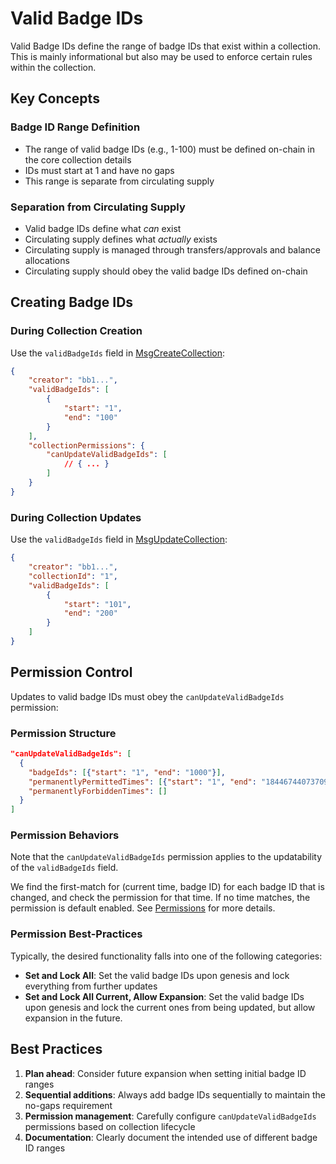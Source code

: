# Valid Badge IDs

Valid Badge IDs define the range of badge IDs that exist within a collection. This is mainly informational but also may be used to enforce certain rules within the collection.

## Key Concepts

### Badge ID Range Definition

-   The range of valid badge IDs (e.g., 1-100) must be defined on-chain in the core collection details
-   IDs must start at 1 and have no gaps
-   This range is separate from circulating supply

### Separation from Circulating Supply

-   Valid badge IDs define what _can_ exist
-   Circulating supply defines what _actually_ exists
-   Circulating supply is managed through transfers/approvals and balance allocations
-   Circulating supply should obey the valid badge IDs defined on-chain

## Creating Badge IDs

### During Collection Creation

Use the `validBadgeIds` field in [MsgCreateCollection](../../messages/msg-create-collection.md):

```json
{
    "creator": "bb1...",
    "validBadgeIds": [
        {
            "start": "1",
            "end": "100"
        }
    ],
    "collectionPermissions": {
        "canUpdateValidBadgeIds": [
            // { ... }
        ]
    }
}
```

### During Collection Updates

Use the `validBadgeIds` field in [MsgUpdateCollection](../../messages/msg-update-collection.md):

```json
{
    "creator": "bb1...",
    "collectionId": "1",
    "validBadgeIds": [
        {
            "start": "101",
            "end": "200"
        }
    ]
}
```

## Permission Control

Updates to valid badge IDs must obey the `canUpdateValidBadgeIds` permission:

### Permission Structure

```json
"canUpdateValidBadgeIds": [
  {
    "badgeIds": [{"start": "1", "end": "1000"}],
    "permanentlyPermittedTimes": [{"start": "1", "end": "18446744073709551615"}],
    "permanentlyForbiddenTimes": []
  }
]
```

### Permission Behaviors

Note that the `canUpdateValidBadgeIds` permission applies to the updatability of the `validBadgeIds` field.

We find the first-match for (current time, badge ID) for each badge ID that is changed, and check the permission for that time. If no time matches, the permission is default enabled. See [Permissions](permissions/) for more details.

### Permission Best-Practices

Typically, the desired functionality falls into one of the following categories:

-   **Set and Lock All**: Set the valid badge IDs upon genesis and lock everything from further updates
-   **Set and Lock All Current, Allow Expansion**: Set the valid badge IDs upon genesis and lock the current ones from being updated, but allow expansion in the future.

## Best Practices

1. **Plan ahead**: Consider future expansion when setting initial badge ID ranges
2. **Sequential additions**: Always add badge IDs sequentially to maintain the no-gaps requirement
3. **Permission management**: Carefully configure `canUpdateValidBadgeIds` permissions based on collection lifecycle
4. **Documentation**: Clearly document the intended use of different badge ID ranges
